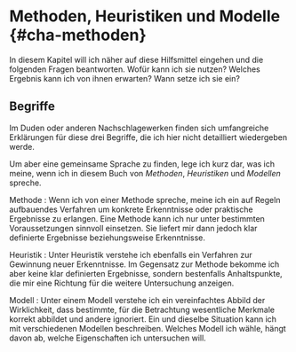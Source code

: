 # Methoden, Heuristiken und Modelle {#cha-methoden}

In diesem Kapitel will ich näher auf diese Hilfsmittel eingehen und die
folgenden Fragen beantworten.
Wofür kann ich sie nutzen?
Welches Ergebnis kann ich von ihnen erwarten?
Wann setze ich sie ein?

## Begriffe

Im Duden oder anderen Nachschlagewerken finden sich umfangreiche Erklärungen
für diese drei Begriffe, die ich hier nicht detailliert wiedergeben werde.

Um aber eine gemeinsame Sprache zu finden, lege ich kurz dar, was ich
meine, wenn ich in diesem Buch von *Methoden*, *Heuristiken* und *Modellen*
spreche.

Methode
: Wenn ich von einer Methode spreche, meine ich ein auf Regeln aufbauendes
  Verfahren um konkrete Erkenntnisse oder praktische Ergebnisse zu erlangen.
  Eine Methode kann ich nur unter bestimmten Voraussetzungen sinnvoll einsetzen.
  Sie liefert mir dann jedoch klar definierte Ergebnisse beziehungsweise
  Erkenntnisse.

Heuristik
: Unter Heuristik verstehe ich ebenfalls ein Verfahren zur Gewinnung neuer
  Erkenntnisse.
  Im Gegensatz zur Methode bekomme ich aber keine klar definierten Ergebnisse,
  sondern bestenfalls Anhaltspunkte, die mir eine Richtung für die weitere
  Untersuchung anzeigen.

Modell
: Unter einem Modell verstehe ich ein vereinfachtes Abbild der
  Wirklichkeit, dass bestimmte, für die Betrachtung wesentliche Merkmale
  korrekt abbildet und andere ignoriert.
  Ein und dieselbe Situation kann ich mit verschiedenen Modellen beschreiben.
  Welches Modell ich wähle, hängt davon ab, welche Eigenschaften ich
  untersuchen will.

